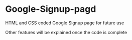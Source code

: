# Google-Signup-pagd
HTML and CSS coded Google Signup page for future use

Other features will be explained once the code is complete
